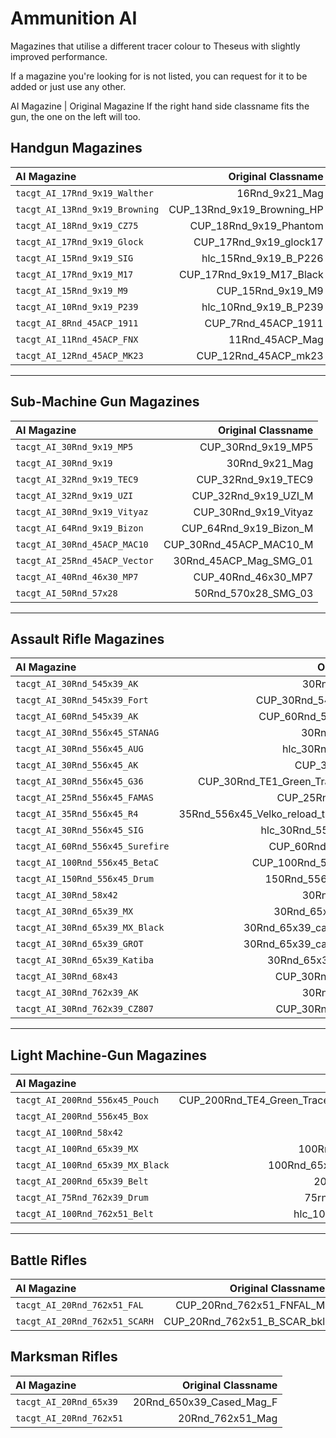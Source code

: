 # Ammunition AI

Magazines that utilise a different tracer colour to Theseus with slightly improved performance.

If a magazine you're looking for is not listed, you can request for it to be added or just use any other.

AI Magazine | Original Magazine
If the right hand side classname fits the gun, the one on the left will too.

## Handgun Magazines
| AI Magazine                    | Original Classname |
|:------------                   |------------------:|
|`tacgt_AI_17Rnd_9x19_Walther`   | 16Rnd_9x21_Mag|
|`tacgt_AI_13Rnd_9x19_Browning`  | CUP_13Rnd_9x19_Browning_HP|
|`tacgt_AI_18Rnd_9x19_CZ75`      | CUP_18Rnd_9x19_Phantom|
|`tacgt_AI_17Rnd_9x19_Glock`     | CUP_17Rnd_9x19_glock17|
|`tacgt_AI_15Rnd_9x19_SIG`       | hlc_15Rnd_9x19_B_P226|
|`tacgt_AI_17Rnd_9x19_M17`       | CUP_17Rnd_9x19_M17_Black|
|`tacgt_AI_15Rnd_9x19_M9`        | CUP_15Rnd_9x19_M9|
|`tacgt_AI_10Rnd_9x19_P239`      | hlc_10Rnd_9x19_B_P239|
|`tacgt_AI_8Rnd_45ACP_1911`      | CUP_7Rnd_45ACP_1911|
|`tacgt_AI_11Rnd_45ACP_FNX`      | 11Rnd_45ACP_Mag|
|`tacgt_AI_12Rnd_45ACP_MK23`     | CUP_12Rnd_45ACP_mk23|

---

## Sub-Machine Gun Magazines
| AI Magazine                    | Original Classname |
|:------------                   |------------------:|
|`tacgt_AI_30Rnd_9x19_MP5`       | CUP_30Rnd_9x19_MP5|
|`tacgt_AI_30Rnd_9x19`           | 30Rnd_9x21_Mag|
|`tacgt_AI_32Rnd_9x19_TEC9`      | CUP_32Rnd_9x19_TEC9|
|`tacgt_AI_32Rnd_9x19_UZI`       | CUP_32Rnd_9x19_UZI_M|
|`tacgt_AI_30Rnd_9x19_Vityaz`    | CUP_30Rnd_9x19_Vityaz|
|`tacgt_AI_64Rnd_9x19_Bizon`     | CUP_64Rnd_9x19_Bizon_M|
|`tacgt_AI_30Rnd_45ACP_MAC10`    | CUP_30Rnd_45ACP_MAC10_M|
|`tacgt_AI_25Rnd_45ACP_Vector`   | 30Rnd_45ACP_Mag_SMG_01|
|`tacgt_AI_40Rnd_46x30_MP7`      | CUP_40Rnd_46x30_MP7|
|`tacgt_AI_50Rnd_57x28`          | 50Rnd_570x28_SMG_03|

---

## Assault Rifle Magazines
| AI Magazine                    | Original Classname |
|:------------                   |------------------:|
|`tacgt_AI_30Rnd_545x39_AK`      | 30Rnd_545x39_Mag_F|
|`tacgt_AI_30Rnd_545x39_Fort`    | CUP_30Rnd_545x39_Fort224_M|
|`tacgt_AI_60Rnd_545x39_AK`      | CUP_60Rnd_545x39_AK74M_M|
|`tacgt_AI_30Rnd_556x45_STANAG`  | 30Rnd_556x45_Stanag|
|`tacgt_AI_30Rnd_556x45_AUG`     | hlc_30Rnd_556x45_B_AUG|
|`tacgt_AI_30Rnd_556x45_AK`      | CUP_30Rnd_556x45_AK|
|`tacgt_AI_30Rnd_556x45_G36`     | CUP_30Rnd_TE1_Green_Tracer_556x45_G36|
|`tacgt_AI_25Rnd_556x45_FAMAS`   | CUP_25Rnd_556x45_Famas|
|`tacgt_AI_35Rnd_556x45_R4`      | 35Rnd_556x45_Velko_reload_tracer_yellow_lxWS|
|`tacgt_AI_30Rnd_556x45_SIG`     | hlc_30Rnd_556x45_EPR_sg550|
|`tacgt_AI_60Rnd_556x45_Surefire`| CUP_60Rnd_556x45_SureFire|
|`tacgt_AI_100Rnd_556x45_BetaC`  | CUP_100Rnd_556x45_BetaCMag|
|`tacgt_AI_150Rnd_556x45_Drum`   | 150Rnd_556x45_Drum_Mag_F|
|`tacgt_AI_30Rnd_58x42`          | 30Rnd_580x42_Mag_F|
|`tacgt_AI_30Rnd_65x39_MX`       | 30Rnd_65x39_caseless_mag|
|`tacgt_AI_30Rnd_65x39_MX_Black` | 30Rnd_65x39_caseless_black_mag|
|`tacgt_AI_30Rnd_65x39_GROT`     | 30Rnd_65x39_caseless_msbs_mag|
|`tacgt_AI_30Rnd_65x39_Katiba`   | 30Rnd_65x39_caseless_green|
|`tacgt_AI_30Rnd_68x43`          | CUP_30Rnd_680x43_Stanag|
|`tacgt_AI_30Rnd_762x39_AK`      | 30Rnd_762x39_Mag_F|
|`tacgt_AI_30Rnd_762x39_CZ807`   | CUP_30Rnd_762x39_CZ807|

---

## Light Machine-Gun Magazines
| AI Magazine                    | Original Classname |
|:------------                   |------------------:|
|`tacgt_AI_200Rnd_556x45_Pouch`  | CUP_200Rnd_TE4_Green_Tracer_556x45_M249_Pouch|
|`tacgt_AI_200Rnd_556x45_Box`    | 200Rnd_556x45_Box_F|
|`tacgt_AI_100Rnd_58x42`         | 100Rnd_580x42_Mag_F|
|`tacgt_AI_100Rnd_65x39_MX`      | 100Rnd_65x39_caseless_mag|
|`tacgt_AI_100Rnd_65x39_MX_Black`| 100Rnd_65x39_caseless_black_mag|
|`tacgt_AI_200Rnd_65x39_Belt`    | 200Rnd_65x39_cased_Box|
|`tacgt_AI_75Rnd_762x39_Drum`    | 75rnd_762x39_AK12_Mag_F|
|`tacgt_AI_100Rnd_762x51_Belt`   | hlc_100Rnd_762x51_B_M60E4|

---

## Battle Rifles
| AI Magazine                    | Original Classname |
|:------------                   |------------------:|
|`tacgt_AI_20Rnd_762x51_FAL`     | CUP_20Rnd_762x51_FNFAL_M|
|`tacgt_AI_20Rnd_762x51_SCARH`   | CUP_20Rnd_762x51_B_SCAR_bkl|


## Marksman Rifles
| AI Magazine                    | Original Classname |
|:------------                   |------------------:|
|`tacgt_AI_20Rnd_65x39`          | 20Rnd_650x39_Cased_Mag_F|
|`tacgt_AI_20Rnd_762x51`         | 20Rnd_762x51_Mag|
